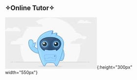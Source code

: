 ## ✧Online Tutor✧
![Alt text](image-2.png){:height="300px" width="550px"}


<html>
<head>
    <style>
        .header {
            background-color: #45afd8e1; 
            color: #ff99cc; 
            padding: 20px;
            text-align: center; 
        }
    </style>
